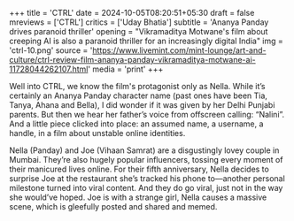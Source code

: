 +++
title = 'CTRL'
date = 2024-10-05T08:20:51+05:30
draft = false
mreviews = ['CTRL']
critics = ['Uday Bhatia']
subtitle = 'Ananya Panday drives paranoid thriller'
opening = "Vikramaditya Motwane's film about creeping AI is also a paranoid thriller for an increasingly digital India"
img = 'ctrl-10.png'
source = 'https://www.livemint.com/mint-lounge/art-and-culture/ctrl-review-film-ananya-panday-vikramaditya-motwane-ai-11728044262107.html'
media = 'print'
+++

Well into CTRL, we know the film's protagonist only as Nella. While it’s certainly an Ananya Panday character name (past ones have been Tia, Tanya, Ahana and Bella), I did wonder if it was given by her Delhi Punjabi parents. But then we hear her father’s voice from offscreen calling: “Nalini”. And a little piece clicked into place: an assumed name, a username, a handle, in a film about unstable online identities.

Nella (Panday) and Joe (Vihaan Samrat) are a disgustingly lovey couple in Mumbai. They’re also hugely popular influencers, tossing every moment of their manicured lives online. For their fifth anniversary, Nella decides to surprise Joe at the restaurant she’s tracked his phone to—another personal milestone turned into viral content. And they do go viral, just not in the way she would’ve hoped. Joe is with a strange girl, Nella causes a massive scene, which is gleefully posted and shared and memed.
